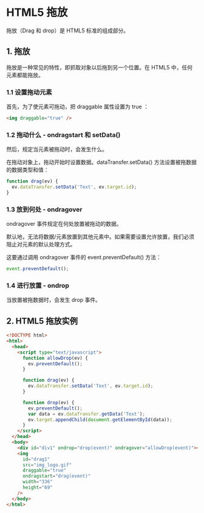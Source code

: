 # HTML5 拖放

拖放（Drag 和 drop）是 HTML5 标准的组成部分。

## 1. 拖放

拖放是一种常见的特性，即抓取对象以后拖到另一个位置。在 HTML5 中，任何元素都能拖放。

### 1.1 设置拖动元素

首先，为了使元素可拖动，把 draggable 属性设置为 true ：

```html
<img draggable="true" />
```

### 1.2 拖动什么 - ondragstart 和 setData()

然后，规定当元素被拖动时，会发生什么。

在拖动对象上，拖动开始时设置数据。dataTransfer.setData() 方法设置被拖数据的数据类型和值：

```js
function drag(ev) {
  ev.dataTransfer.setData('Text', ev.target.id);
}
```

### 1.3 放到何处 - ondragover

ondragover 事件规定在何处放置被拖动的数据。

默认地，无法将数据/元素放置到其他元素中。如果需要设置允许放置，我们必须阻止对元素的默认处理方式。

这要通过调用 ondragover 事件的 event.preventDefault() 方法：

```js
event.preventDefault();
```

### 1.4 进行放置 - ondrop

当放置被拖数据时，会发生 drop 事件。

## 2. HTML5 拖放实例

```html
<!DOCTYPE html>
<html>
  <head>
    <script type="text/javascript">
      function allowDrop(ev) {
        ev.preventDefault();
      }

      function drag(ev) {
        ev.dataTransfer.setData('Text', ev.target.id);
      }

      function drop(ev) {
        ev.preventDefault();
        var data = ev.dataTransfer.getData('Text');
        ev.target.appendChild(document.getElementById(data));
      }
    </script>
  </head>
  <body>
    <div id="div1" ondrop="drop(event)" ondragover="allowDrop(event)"></div>
    <img
      id="drag1"
      src="img_logo.gif"
      draggable="true"
      ondragstart="drag(event)"
      width="336"
      height="69"
    />
  </body>
</html>
```
